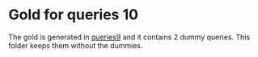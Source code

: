# Gold for queries 10
The gold is generated in [queries9](../../queries9/gold)
and it contains 2 dummy queries.
This folder keeps them without the dummies.
